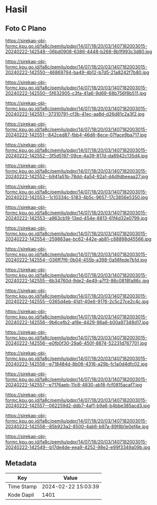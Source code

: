 # Hasil

## Foto C Plano

https://sirekap-obj-formc.kpu.go.id/fa8c/pemilu/pdpr/14/07/18/20/03/1407182003015-20240222-142548--06bd0908-6386-4448-b268-8b1f993c3d80.jpg

https://sirekap-obj-formc.kpu.go.id/fa8c/pemilu/pdpr/14/07/18/20/03/1407182003015-20240222-142550--46869794-ba49-4b12-b7d5-21a8242f7b80.jpg

https://sirekap-obj-formc.kpu.go.id/fa8c/pemilu/pdpr/14/07/18/20/03/1407182003015-20240222-142550--5f632905-c3fa-41a6-9d69-68b756f8b511.jpg

https://sirekap-obj-formc.kpu.go.id/fa8c/pemilu/pdpr/14/07/18/20/03/1407182003015-20240222-142551--37310791-cf3b-41ec-aa8d-d26d81c2a3f2.jpg

https://sirekap-obj-formc.kpu.go.id/fa8c/pemilu/pdpr/14/07/18/20/03/1407182003015-20240222-142551--842ced87-fbb4-46d6-8ece-07face9ba717.jpg

https://sirekap-obj-formc.kpu.go.id/fa8c/pemilu/pdpr/14/07/18/20/03/1407182003015-20240222-142552--3f5d5197-09ce-4a39-817d-da8942c135d4.jpg

https://sirekap-obj-formc.kpu.go.id/fa8c/pemilu/pdpr/14/07/18/20/03/1407182003015-20240222-142552--b941a51b-78dd-4a54-92a1-d4d9dbeeaa27.jpg

https://sirekap-obj-formc.kpu.go.id/fa8c/pemilu/pdpr/14/07/18/20/03/1407182003015-20240222-142553--1c10334c-5183-4b5c-9657-17c3856e5350.jpg

https://sirekap-obj-formc.kpu.go.id/fa8c/pemilu/pdpr/14/07/18/20/03/1407182003015-20240222-142553--a963cb19-13ed-454e-8813-61f4d32e0799.jpg

https://sirekap-obj-formc.kpu.go.id/fa8c/pemilu/pdpr/14/07/18/20/03/1407182003015-20240222-142554--259863ae-bc62-442e-ab81-c88898d45566.jpg

https://sirekap-obj-formc.kpu.go.id/fa8c/pemilu/pdpr/14/07/18/20/03/1407182003015-20240222-142554--036ff7f6-0b04-455b-a398-0a56fede7b1d.jpg

https://sirekap-obj-formc.kpu.go.id/fa8c/pemilu/pdpr/14/07/18/20/03/1407182003015-20240222-142555--6b34760d-9de2-4e49-a7f3-86c0818fa86c.jpg

https://sirekap-obj-formc.kpu.go.id/fa8c/pemilu/pdpr/14/07/18/20/03/1407182003015-20240222-142555--0365d4eb-41d1-40e6-9176-2c5c27ce2c4c.jpg

https://sirekap-obj-formc.kpu.go.id/fa8c/pemilu/pdpr/14/07/18/20/03/1407182003015-20240222-142556--9b6cefb2-af8e-4429-86a6-b00a97348d17.jpg

https://sirekap-obj-formc.kpu.go.id/fa8c/pemilu/pdpr/14/07/18/20/03/1407182003015-20240222-142556--e0fb0f30-29a6-450f-8874-52231d767701.jpg

https://sirekap-obj-formc.kpu.go.id/fa8c/pemilu/pdpr/14/07/18/20/03/1407182003015-20240222-142556--e718484d-8b06-4316-a29b-fc1a0d4dfc02.jpg

https://sirekap-obj-formc.kpu.go.id/fa8c/pemilu/pdpr/14/07/18/20/03/1407182003015-20240222-142557--e7176aeb-11c8-4830-ab18-fcf0815acaf7.jpg

https://sirekap-obj-formc.kpu.go.id/fa8c/pemilu/pdpr/14/07/18/20/03/1407182003015-20240222-142557--062259d2-ddb7-4af1-b9a6-b4bbe385acd3.jpg

https://sirekap-obj-formc.kpu.go.id/fa8c/pemilu/pdpr/14/07/18/20/03/1407182003015-20240222-142558--85b923a2-8500-4ab6-b97a-89f8b1e0ef4e.jpg

https://sirekap-obj-formc.kpu.go.id/fa8c/pemilu/pdpr/14/07/18/20/03/1407182003015-20240222-142549--b17de4de-eea9-4252-98e2-e99f3349a09b.jpg


## Metadata

| Key        | Value               |
| ---------- | ------------------- |
| Time Stamp | 2024-02-22 15:03:39 |
| Kode Dapil | 1401                |



